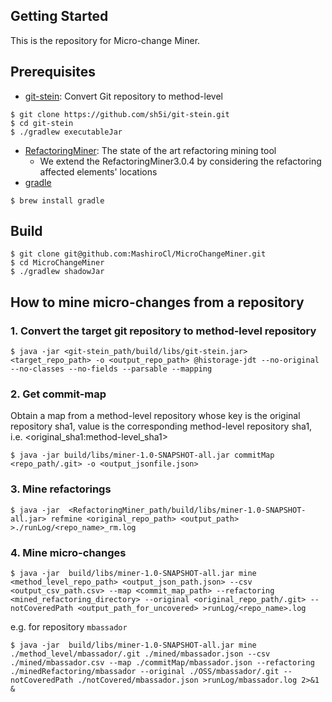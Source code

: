 ## Getting Started

This is the repository for Micro-change Miner.

## Prerequisites
* [git-stein](https://github.com/sh5i/git-stein): Convert Git repository to method-level
```shell
$ git clone https://github.com/sh5i/git-stein.git
$ cd git-stein
$ ./gradlew executableJar
```
* [RefactoringMiner](https://github.com/tsantalis/RefactoringMiner): The state of the art refactoring mining tool
  * We extend the RefactoringMiner3.0.4 by considering the refactoring affected elements' locations
* [gradle](https://gradle.org/install/)
```shell
$ brew install gradle
```

## Build
```shell
$ git clone git@github.com:MashiroCl/MicroChangeMiner.git
$ cd MicroChangeMiner
$ ./gradlew shadowJar
```

## How to mine micro-changes from a repository
### 1. Convert the target git repository to method-level repository
```shell
$ java -jar <git-stein_path/build/libs/git-stein.jar> <target_repo_path> -o <output_repo_path> @historage-jdt --no-original --no-classes --no-fields --parsable --mapping 
```

### 2. Get commit-map
Obtain a map from a method-level repository whose key is the original repository sha1, value is the corresponding method-level repository sha1, i.e. <original_sha1:method-level_sha1>
```shell
$ java -jar build/libs/miner-1.0-SNAPSHOT-all.jar commitMap <repo_path/.git> -o <output_jsonfile.json>
```

### 3. Mine refactorings
```shell
$ java -jar  <RefactoringMiner_path/build/libs/miner-1.0-SNAPSHOT-all.jar> refmine <original_repo_path> <output_path> >./runLog/<repo_name>_rm.log
```
### 4. Mine micro-changes
```shell
$ java -jar  build/libs/miner-1.0-SNAPSHOT-all.jar mine <method_level_repo_path> <output_json_path.json> --csv <output_csv_path.csv> --map <commit_map_path> --refactoring <mined_refactoring_directory> --original <original_repo_path/.git> --notCoveredPath <output_path_for_uncovered> >runLog/<repo_name>.log 
```
e.g. for repository `mbassador`
```shell
$ java -jar  build/libs/miner-1.0-SNAPSHOT-all.jar mine ./method_level/mbassador/.git ./mined/mbassador.json --csv ./mined/mbassador.csv --map ./commitMap/mbassador.json --refactoring ./minedRefactoring/mbassador --original ./OSS/mbassador/.git --notCoveredPath ./notCovered/mbassador.json >runLog/mbassador.log 2>&1 & 
```
